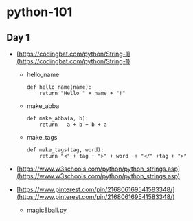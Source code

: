 # python-101

## Day 1



-   [https://codingbat.com/python/String-1](https://codingbat.com/python/String-1)
    -   hello_name 
        ```
        def hello_name(name):
            return "Hello " + name + "!"
        ```
    -   make_abba   
        ```
        def make_abba(a, b):
            return   a + b + b + a
        ```
    -   make_tags  
        ```
        def make_tags(tag, word):
            return "<" + tag + ">" + word  + "</" +tag + ">"
        ```  

-   [https://www.w3schools.com/python/python_strings.asp](https://www.w3schools.com/python/python_strings.asp)

-   [https://www.pinterest.com/pin/216806169541583348/](https://www.pinterest.com/pin/216806169541583348/)

    - [magic8ball.py](magic8ball.py)        